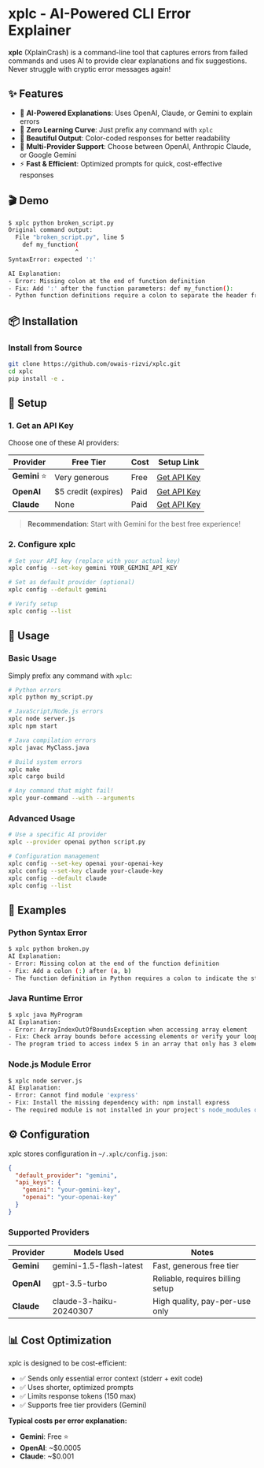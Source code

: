 # xplc - AI-Powered CLI Error Explainer


**xplc** (XplainCrash) is a command-line tool that captures errors from failed commands and uses AI to provide clear explanations and fix suggestions. Never struggle with cryptic error messages again!

## ✨ Features

- 🤖 **AI-Powered Explanations**: Uses OpenAI, Claude, or Gemini to explain errors
- 🚀 **Zero Learning Curve**: Just prefix any command with `xplc`
- 🎨 **Beautiful Output**: Color-coded responses for better readability
- 🔧 **Multi-Provider Support**: Choose between OpenAI, Anthropic Claude, or Google Gemini
- ⚡ **Fast & Efficient**: Optimized prompts for quick, cost-effective responses

## 🎬 Demo

```bash
$ xplc python broken_script.py
Original command output:
  File "broken_script.py", line 5
    def my_function(
                   ^
SyntaxError: expected ':'

AI Explanation:
- Error: Missing colon at the end of function definition
- Fix: Add ':' after the function parameters: def my_function():
- Python function definitions require a colon to separate the header from the body
```

## 📦 Installation

### Install from Source
```bash
git clone https://github.com/owais-rizvi/xplc.git
cd xplc
pip install -e .
```

## 🔑 Setup

### 1. Get an API Key
Choose one of these AI providers:

| Provider | Free Tier | Cost | Setup Link |
|----------|-----------|------|------------|
| **Gemini** ⭐ | Very generous | Free | [Get API Key](https://makersuite.google.com/app/apikey) |
| **OpenAI** | $5 credit (expires) | Paid | [Get API Key](https://platform.openai.com/api-keys) |
| **Claude** | None | Paid | [Get API Key](https://console.anthropic.com/) |

> **Recommendation**: Start with Gemini for the best free experience!

### 2. Configure xplc
```bash
# Set your API key (replace with your actual key)
xplc config --set-key gemini YOUR_GEMINI_API_KEY

# Set as default provider (optional)
xplc config --default gemini

# Verify setup
xplc config --list
```

## 🚀 Usage

### Basic Usage
Simply prefix any command with `xplc`:

```bash
# Python errors
xplc python my_script.py

# JavaScript/Node.js errors
xplc node server.js
xplc npm start

# Java compilation errors
xplc javac MyClass.java

# Build system errors
xplc make
xplc cargo build

# Any command that might fail!
xplc your-command --with --arguments
```

### Advanced Usage
```bash
# Use a specific AI provider
xplc --provider openai python script.py

# Configuration management
xplc config --set-key openai your-openai-key
xplc config --set-key claude your-claude-key
xplc config --default claude
xplc config --list
```

## 🎯 Examples

### Python Syntax Error
```bash
$ xplc python broken.py
AI Explanation:
- Error: Missing colon at the end of the function definition
- Fix: Add a colon (:) after (a, b)
- The function definition in Python requires a colon to indicate the start of the function body
```

### Java Runtime Error
```bash
$ xplc java MyProgram
AI Explanation:
- Error: ArrayIndexOutOfBoundsException when accessing array element
- Fix: Check array bounds before accessing elements or verify your loop conditions
- The program tried to access index 5 in an array that only has 3 elements (indices 0-2)
```

### Node.js Module Error
```bash
$ xplc node server.js
AI Explanation:
- Error: Cannot find module 'express'
- Fix: Install the missing dependency with: npm install express
- The required module is not installed in your project's node_modules directory
```

## ⚙️ Configuration

xplc stores configuration in `~/.xplc/config.json`:

```json
{
  "default_provider": "gemini",
  "api_keys": {
    "gemini": "your-gemini-key",
    "openai": "your-openai-key"
  }
}
```

### Supported Providers

| Provider | Models Used | Notes |
|----------|-------------|-------|
| **Gemini** | gemini-1.5-flash-latest | Fast, generous free tier |
| **OpenAI** | gpt-3.5-turbo | Reliable, requires billing setup |
| **Claude** | claude-3-haiku-20240307 | High quality, pay-per-use only |

## 📊 Cost Optimization

xplc is designed to be cost-efficient:

- ✅ Sends only essential error context (stderr + exit code)
- ✅ Uses shorter, optimized prompts
- ✅ Limits response tokens (150 max)
- ✅ Supports free tier providers (Gemini)

**Typical costs per error explanation:**
- **Gemini**: Free ⭐
- **OpenAI**: ~$0.0005 
- **Claude**: ~$0.001
